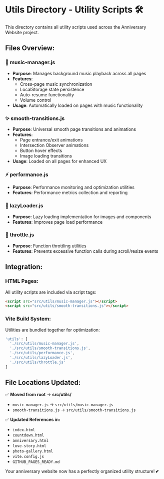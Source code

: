 # Utils Directory - Utility Scripts 🛠️

This directory contains all utility scripts used across the Anniversary Website project.

## Files Overview:

### 🎵 **music-manager.js** 
- **Purpose**: Manages background music playback across all pages
- **Features**: 
  - Cross-page music synchronization
  - LocalStorage state persistence
  - Auto-resume functionality
  - Volume control
- **Usage**: Automatically loaded on pages with music functionality

### ✨ **smooth-transitions.js**
- **Purpose**: Universal smooth page transitions and animations
- **Features**:
  - Page entrance/exit animations
  - Intersection Observer animations
  - Button hover effects
  - Image loading transitions
- **Usage**: Loaded on all pages for enhanced UX

### ⚡ **performance.js**
- **Purpose**: Performance monitoring and optimization utilities
- **Features**: Performance metrics collection and reporting

### 🔄 **lazyLoader.js**
- **Purpose**: Lazy loading implementation for images and components
- **Features**: Improves page load performance

### 🎯 **throttle.js**
- **Purpose**: Function throttling utilities
- **Features**: Prevents excessive function calls during scroll/resize events

## Integration:

### **HTML Pages**: 
All utility scripts are included via script tags:
```html
<script src="src/utils/music-manager.js"></script>
<script src="src/utils/smooth-transitions.js"></script>
```

### **Vite Build System**:
Utilities are bundled together for optimization:
```javascript
'utils': [
  './src/utils/music-manager.js',
  './src/utils/smooth-transitions.js',
  './src/utils/performance.js',
  './src/utils/lazyLoader.js',
  './src/utils/throttle.js'
]
```

## File Locations Updated:

✅ **Moved from root** → **src/utils/**
- `music-manager.js` → `src/utils/music-manager.js`
- `smooth-transitions.js` → `src/utils/smooth-transitions.js`

✅ **Updated References in:**
- `index.html`
- `countdown.html` 
- `anniversary.html`
- `love-story.html`
- `photo-gallery.html`
- `vite.config.js`
- `GITHUB_PAGES_READY.md`

Your anniversary website now has a perfectly organized utility structure! 💕

